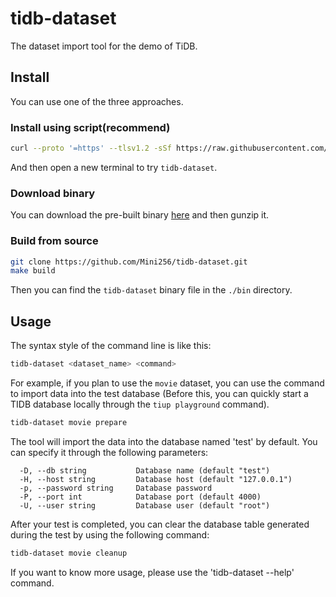 # tidb-dataset

The dataset import tool for the demo of TiDB.

## Install

You can use one of the three approaches.

### Install using script(recommend)

```bash
curl --proto '=https' --tlsv1.2 -sSf https://raw.githubusercontent.com/Mini256/tidb-dataset/main/install.sh | sh
```

And then open a new terminal to try `tidb-dataset`.

### Download binary

You can download the pre-built binary [here](https://github.com/Mini256/tidb-dataset/releases/latest) and then gunzip it.

### Build from source

```bash
git clone https://github.com/Mini256/tidb-dataset.git
make build
```

Then you can find the `tidb-dataset` binary file in the `./bin` directory.

## Usage

The syntax style of the command line is like this:

```bash
tidb-dataset <dataset_name> <command>
```

For example, if you plan to use the `movie` dataset, you can use the command to import data into the test database (Before this, you can quickly start a TIDB database locally through the `tiup playground` command).

```bash
tidb-dataset movie prepare
```

The tool will import the data into the database named 'test' by default. You can specify it through the following parameters:

```
  -D, --db string           Database name (default "test")
  -H, --host string         Database host (default "127.0.0.1")
  -p, --password string     Database password
  -P, --port int            Database port (default 4000)
  -U, --user string         Database user (default "root")
```

After your test is completed, you can clear the database table generated during the test by using the following command:

```bash
tidb-dataset movie cleanup
```

If you want to know more usage, please use the 'tidb-dataset --help' command.

